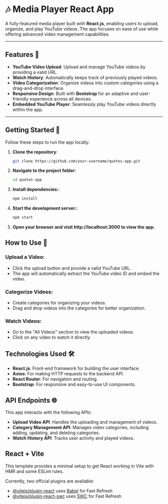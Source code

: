 # 🎶 Media Player React App

A fully-featured media player built with **React.js**, enabling users to upload, organize, and play YouTube videos. The app focuses on ease of use while offering advanced video management capabilities.

---

## Features 🌟

- **YouTube Video Upload**: Upload and manage YouTube videos by providing a valid URL.
- **Watch History**: Automatically keeps track of previously played videos.
- **Video Categorization**: Organize videos into custom categories using a drag-and-drop interface.
- **Responsive Design**: Built with **Bootstrap** for an adaptive and user-friendly experience across all devices.
- **Embedded YouTube Player**: Seamlessly play YouTube videos directly within the app.

---

## Getting Started 🚀

Follow these steps to run the app locally:

1. **Clone the repository**:
   ```bash
   git clone https://github.com/your-username/quotes-app.git
2. **Navigate to the project folder**:
   ```bash
   cd quotes-app
3. **Install dependencies:**:
   ```bash
   npm install
4. **Start the development server:**:
   ```bash
   npm start
5. **Open your browser and visit http://localhost:3000 to view the app.**
   
## How to Use 🚀

### Upload a Video:
- Click the upload button and provide a valid YouTube URL.
- The app will automatically extract the YouTube video ID and embed the video.

### Categorize Videos:
- Create categories for organizing your videos.
- Drag and drop videos into the categories for better organization.

### Watch Videos:
- Go to the "All Videos" section to view the uploaded videos.
- Click on any video to watch it directly.

## Technologies Used 🛠️
- **React.js**: Front-end framework for building the user interface.
- **Axios**: For making HTTP requests to the backend API.
- **React Router**: For navigation and routing.
- **Bootstrap**: For responsive and easy-to-use UI components.

## API Endpoints 🌐
This app interacts with the following APIs:
- **Upload Video API**: Handles the uploading and management of videos.
- **Category Management API**: Manages video categories, including adding, updating, and deleting categories.
- **Watch History API**: Tracks user activity and played videos.

## React + Vite

This template provides a minimal setup to get React working in Vite with HMR and some ESLint rules.

Currently, two official plugins are available:

- [@vitejs/plugin-react](https://github.com/vitejs/vite-plugin-react/blob/main/packages/plugin-react/README.md) uses [Babel](https://babeljs.io/) for Fast Refresh
- [@vitejs/plugin-react-swc](https://github.com/vitejs/vite-plugin-react-swc) uses [SWC](https://swc.rs/) for Fast Refresh

